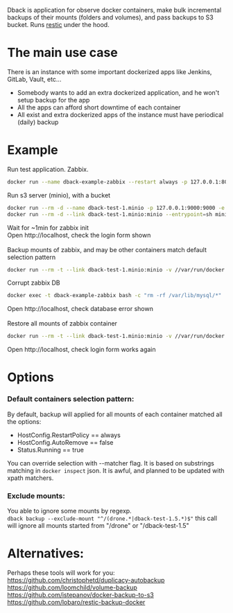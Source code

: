 Dback is application for observe docker containers, make bulk incremental backups
of their mounts (folders and volumes), and pass backups to S3 bucket.
Runs [restic](https://github.com/restic/restic) under the hood.

# The main use case
There is an instance with some important dockerized apps like Jenkins, GitLab, Vault, etc...
- Somebody wants to add an extra dockerized application, and he won't setup backup for the app
- All the apps can afford short downtime of each container
- All exist and extra dockerized apps of the instance must have periodical (daily) backup

# Example
Run test application. Zabbix.
```sh
docker run --name dback-example-zabbix --restart always -p 127.0.0.1:80:80 -d zabbix/zabbix-appliance:alpine-4.4.0
```
Run s3 server (minio), with a bucket
```sh
docker run --rm -d --name dback-test-1.minio -p 127.0.0.1:9000:9000 -e MINIO_ACCESS_KEY=dback_test -e MINIO_SECRET_KEY=3b464c70cf691ef6512ed51b2a minio/minio:RELEASE.2020-03-25T07-03-04Z server /data
docker run --rm -d --link dback-test-1.minio:minio --entrypoint=sh minio/mc:RELEASE.2020-05-28T23-43-36Z -c "mc config host add minio http://minio:9000 dback_test 3b464c70cf691ef6512ed51b2a && mc mb minio/dback-test"
```
Wait for ~1min for zabbix init<br>
Open http://localhost, check the login form shown<br>
<br>
Backup mounts of zabbix, and may be other containers match default selection pattern
```sh
docker run --rm -t --link dback-test-1.minio:minio -v //var/run/docker.sock:/var/run/docker.sock dback/dback:0.0.102 backup --s3-endpoint=http://minio:9000 -b=dback-test -a=dback_test -s=3b464c70cf691ef6512ed51b2a -p=SecureResticPassword11
```
Corrupt zabbix DB
```sh
docker exec -t dback-example-zabbix bash -c "rm -rf /var/lib/mysql/*"
```
Open http://localhost, check database error shown<br>
<br>
Restore all mounts of zabbix container
```sh
docker run --rm -t --link dback-test-1.minio:minio -v //var/run/docker.sock:/var/run/docker.sock dback/dback:0.0.102 restore container dback-example-zabbix --s3-endpoint=http://minio:9000 -b=dback-test -a=dback_test -s=3b464c70cf691ef6512ed51b2a -p=SecureResticPassword11
```
Open http://localhost, check login form works again

# Options
### Default containers selection pattern:
By default, backup will applied for all mounts of each container matched all the options:
- HostConfig.RestartPolicy == always
- HostConfig.AutoRemove == false
- Status.Running == true

You can override selection with --matcher flag. It is based on substrings matching in `docker inspect` json. It is awful, and planned to be updated with xpath matchers.


### Exclude mounts:
You able to ignore some mounts by regexp.<br>
`dback backup --exclude-mount "^/(drone.*|dback-test-1.5.*)$"`
this call will ignore all mounts started from "/drone" or "/dback-test-1.5"


# Alternatives:
Perhaps these tools will work for you:<br>
https://github.com/christophetd/duplicacy-autobackup<br>
https://github.com/loomchild/volume-backup<br>
https://github.com/istepanov/docker-backup-to-s3<br>
https://github.com/lobaro/restic-backup-docker<br>